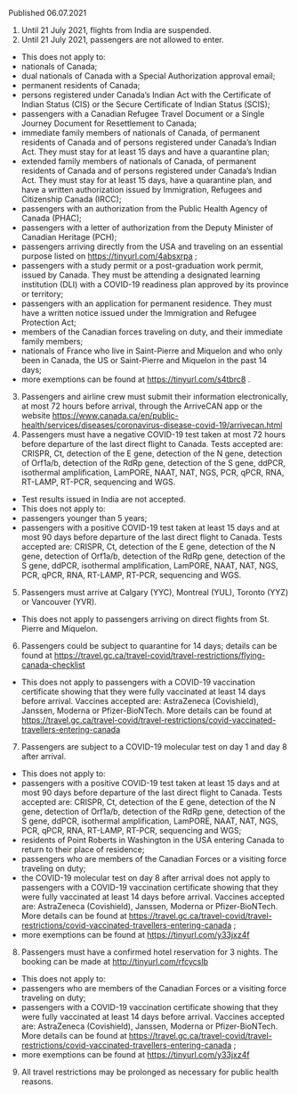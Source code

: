 Published 06.07.2021
1. Until 21 July 2021, flights from India are suspended.
2. Until 21 July 2021, passengers are not allowed to enter.
- This does not apply to:
- nationals of Canada;
- dual nationals of Canada with a Special Authorization approval email;
- permanent residents of Canada;
- persons registered under Canada’s Indian Act with the Certificate of Indian Status (CIS) or the Secure Certificate of Indian Status (SCIS);
- passengers with a Canadian Refugee Travel Document or a Single Journey Document for Resettlement to Canada;
- immediate family members of nationals of Canada, of permanent residents of Canada and of persons registered under Canada’s Indian Act. They must stay for at least 15 days and have a quarantine plan;
- extended family members of nationals of Canada, of permanent residents of Canada and of persons registered under Canada’s Indian Act. They must stay for at least 15 days, have a quarantine plan, and have a written authorization issued by Immigration, Refugees and Citizenship Canada (IRCC);
- passengers with an authorization from the Public Health Agency of Canada (PHAC);
- passengers with a letter of authorization from the Deputy Minister of Canadian Heritage (PCH);
- passengers arriving directly from the USA and traveling on an essential purpose listed on <a href="https://tinyurl.com/4absxrpa">https://tinyurl.com/4absxrpa</a> ;
- passengers with a study permit or a post-graduation work permit, issued by Canada. They must be attending a designated learning institution (DLI) with a COVID-19 readiness plan approved by its province or territory;
- passengers with an application for permanent residence. They must have a written notice issued under the Immigration and Refugee Protection Act;
- members of the Canadian forces traveling on duty, and their immediate family members;
- nationals of France who live in Saint-Pierre and Miquelon and who only been in Canada, the US or Saint-Pierre and Miquelon in the past 14 days;
- more exemptions can be found at <a href="https://tinyurl.com/s4tbrc8">https://tinyurl.com/s4tbrc8</a> .
3. Passengers and airline crew must submit their information electronically, at most 72 hours before arrival, through the ArriveCAN app or the website <a href="https://www.canada.ca/en/public-health/services/diseases/coronavirus-disease-covid-19/arrivecan.html">https://www.canada.ca/en/public-health/services/diseases/coronavirus-disease-covid-19/arrivecan.html</a> 
4. Passengers must have a negative COVID-19 test taken at most 72 hours before departure of the last direct flight to Canada. Tests accepted are: CRISPR, Ct, detection of the E gene, detection of the N gene, detection of Orf1a/b, detection of the RdRp gene, detection of the S gene, ddPCR, isothermal amplification, LamPORE, NAAT, NAT, NGS, PCR, qPCR, RNA, RT-LAMP, RT-PCR, sequencing and WGS. 
- Test results issued in India are not accepted.
- This does not apply to:
- passengers younger than 5 years;
- passengers with a positive COVID-19 test taken at least 15 days and at most 90 days before departure of the last direct flight to Canada. Tests accepted are: CRISPR, Ct, detection of the E gene, detection of the N gene, detection of Orf1a/b, detection of the RdRp gene, detection of the S gene, ddPCR, isothermal amplification, LamPORE, NAAT, NAT, NGS, PCR, qPCR, RNA, RT-LAMP, RT-PCR, sequencing and WGS.
5. Passengers must arrive at Calgary (YYC), Montreal (YUL), Toronto (YYZ) or Vancouver (YVR).
- This does not apply to passengers arriving on direct flights from St. Pierre and Miquelon.
6. Passengers could be subject to quarantine for 14 days; details can be found at <a href="https://travel.gc.ca/travel-covid/travel-restrictions/flying-canada-checklist">https://travel.gc.ca/travel-covid/travel-restrictions/flying-canada-checklist</a> 
- This does not apply to passengers with a COVID-19 vaccination certificate showing that they were fully vaccinated at least 14 days before arrival. Vaccines accepted are: AstraZeneca (Covishield), Janssen, Moderna or Pfizer-BioNTech. More details can be found at <a href="https://travel.gc.ca/travel-covid/travel-restrictions/covid-vaccinated-travellers-entering-canada">https://travel.gc.ca/travel-covid/travel-restrictions/covid-vaccinated-travellers-entering-canada</a> 
7. Passengers are subject to a COVID-19 molecular test on day 1 and day 8 after arrival.
- This does not apply to:
- passengers with a positive COVID-19 test taken at least 15 days and at most 90 days before departure of the last direct flight to Canada. Tests accepted are: CRISPR, Ct, detection of the E gene, detection of the N gene, detection of Orf1a/b, detection of the RdRp gene, detection of the S gene, ddPCR, isothermal amplification, LamPORE, NAAT, NAT, NGS, PCR, qPCR, RNA, RT-LAMP, RT-PCR, sequencing and WGS;
- residents of Point Roberts in Washington in the USA entering Canada to return to their place of residence;
- passengers who are members of the Canadian Forces or a visiting force traveling on duty;
- the COVID-19 molecular test on day 8 after arrival does not apply to passengers with a COVID-19 vaccination certificate showing that they were fully vaccinated at least 14 days before arrival. Vaccines accepted are: AstraZeneca (Covishield), Janssen, Moderna or Pfizer-BioNTech. More details can be found at <a href="https://travel.gc.ca/travel-covid/travel-restrictions/covid-vaccinated-travellers-entering-canada">https://travel.gc.ca/travel-covid/travel-restrictions/covid-vaccinated-travellers-entering-canada</a> ;
- more exemptions can be found at <a href="https://tinyurl.com/y33jxz4f">https://tinyurl.com/y33jxz4f</a> 
8. Passengers must have a confirmed hotel reservation for 3 nights. The booking can be made at <a href="http://tinyurl.com/rfcycslb">http://tinyurl.com/rfcycslb</a> 
- This does not apply to:
 - passengers who are members of the Canadian Forces or a visiting force traveling on duty;
- passengers with a COVID-19 vaccination certificate showing that they were fully vaccinated at least 14 days before arrival. Vaccines accepted are: AstraZeneca (Covishield), Janssen, Moderna or Pfizer-BioNTech. More details can be found at <a href="https://travel.gc.ca/travel-covid/travel-restrictions/covid-vaccinated-travellers-entering-canada">https://travel.gc.ca/travel-covid/travel-restrictions/covid-vaccinated-travellers-entering-canada</a> ;
- more exemptions can be found at <a href="https://tinyurl.com/y33jxz4f">https://tinyurl.com/y33jxz4f</a> 
9. All travel restrictions may be prolonged as necessary for public health reasons.

